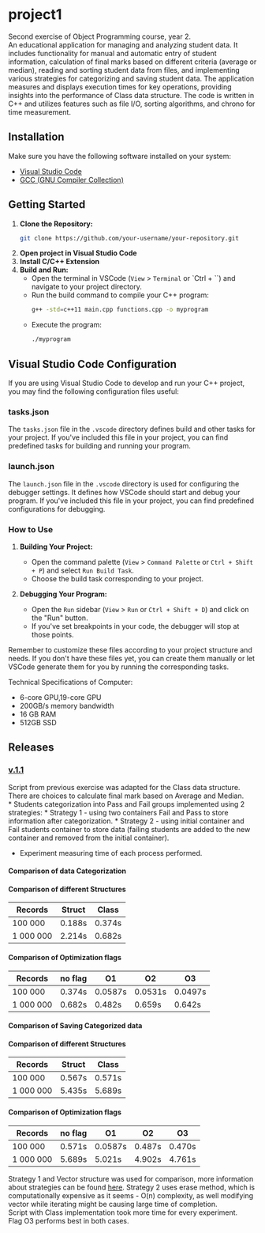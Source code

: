 # project1
Second exercise of Object Programming course, year 2.
<br>An educational application for managing and analyzing student data. It includes functionality for manual and automatic entry of student information, calculation of final marks based on different criteria (average or median), reading and sorting student data from files, and implementing various strategies for categorizing and saving student data. The application measures and displays execution times for key operations, providing insights into the performance of Class data structure. The code is written in C++ and utilizes features such as file I/O, sorting algorithms, and chrono for time measurement.

## Installation
Make sure you have the following software installed on your system:
- [Visual Studio Code](https://code.visualstudio.com/)
- [GCC (GNU Compiler Collection)](https://gcc.gnu.org/)

## Getting Started

1. **Clone the Repository:**
   ```bash
   git clone https://github.com/your-username/your-repository.git

2. **Open project in Visual Studio Code**
3. **Install C/C++ Extension**
4. **Build and Run:**
    - Open the terminal in VSCode (`View` > `Terminal` or `Ctrl + ``) and navigate to your project directory.
    - Run the build command to compile your C++ program:
        ```bash
        g++ -std=c++11 main.cpp functions.cpp -o myprogram
        ```
    - Execute the program:
        ```bash
        ./myprogram
        ```


## Visual Studio Code Configuration

If you are using Visual Studio Code to develop and run your C++ project, you may find the following configuration files useful:

### tasks.json

The `tasks.json` file in the `.vscode` directory defines build and other tasks for your project. If you've included this file in your project, you can find predefined tasks for building and running your program.

### launch.json

The `launch.json` file in the `.vscode` directory is used for configuring the debugger settings. It defines how VSCode should start and debug your program. If you've included this file in your project, you can find predefined configurations for debugging.

### How to Use

1. **Building Your Project:**
   - Open the command palette (`View` > `Command Palette` or `Ctrl + Shift + P`) and select `Run Build Task`.
   - Choose the build task corresponding to your project.

2. **Debugging Your Program:**
   - Open the `Run` sidebar (`View` > `Run` or `Ctrl + Shift + D`) and click on the "Run" button.
   - If you've set breakpoints in your code, the debugger will stop at those points.

Remember to customize these files according to your project structure and needs. If you don't have these files yet, you can create them manually or let VSCode generate them for you by running the corresponding tasks.

Technical Specifications of Computer:
* 6-core GPU,19-core GPU
* 200GB/s memory bandwidth
* 16 GB RAM
* 512GB SSD



## Releases
### [v.1.1](https://github.com/ErikaKriks/project2/tree/v.1.1)
Script from previous exercise was adapted for the Class data structure.
<br>There are choices to calculate final mark based on Average and Median.
<br>* Students categorization into Pass and Fail groups implemented using 2 strategies:
        * Strategy 1 - using two containers Fail and Pass to store information after categorization.
        * Strategy 2 - using initial container and Fail students container to store data (failing students are added to the new container and removed from the initial container).
* Experiment measuring time of each process performed.


#### Comparison of data Categorization

#### Comparison of different Structures
| Records | Struct | Class |
|--|--|--|
| 100 000 | 0.188s  | 0.374s |
| 1 000 000 | 2.214s | 0.682s |


#### Comparison of Optimization flags
| Records | no flag | O1| O2 | O3 | 
|--|--|--|--|--|
| 100 000 | 0.374s | 0.0587s | 0.0531s | 0.0497s | 
| 1 000 000 | 0.682s | 0.482s | 0.659s | 0.642s |


#### Comparison of Saving Categorized data

#### Comparison of different Structures
| Records | Struct | Class |
|--|--|--|
| 100 000 | 0.567s  | 0.571s |
| 1 000 000 | 5.435s | 5.689s |


#### Comparison of Optimization flags
| Records | no flag | O1| O2 | O3 | 
|--|--|--|--|--|
| 100 000 | 0.571s | 0.0587s | 0.487s | 0.470s | 
| 1 000 000 | 5.689s | 5.021s | 4.902s | 4.761s |

Strategy 1 and Vector structure was used for comparison, more information about strategies can be found [here](https://github.com/ErikaKriks/project1/tree/v.1.0).
Strategy 2 uses erase method, which is computationally expensive as it seems - O(n) complexity, as well modifying vector while iterating might be causing large time of completion.
<br>Script with Class implementation took more time for every experiment.
<br>Flag O3 performs best in both cases.




